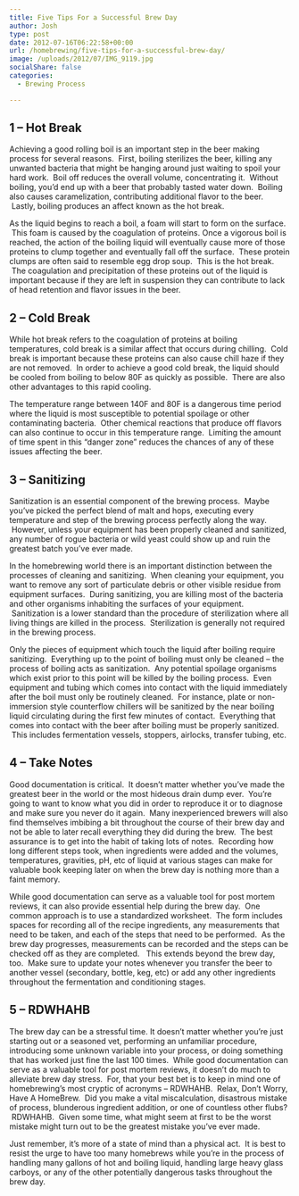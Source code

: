```yaml
---
title: Five Tips For a Successful Brew Day
author: Josh
type: post
date: 2012-07-16T06:22:58+00:00
url: /homebrewing/five-tips-for-a-successful-brew-day/
image: /uploads/2012/07/IMG_9119.jpg
socialShare: false
categories:
  - Brewing Process

---
```

## 1 &#8211; Hot Break

Achieving a good rolling boil is an important step in the beer making process for several reasons.  First, boiling sterilizes the beer, killing any unwanted bacteria that might be hanging around just waiting to spoil your hard work.  Boil off reduces the overall volume, concentrating it.  Without boiling, you&#8217;d end up with a beer that probably tasted water down.  Boiling also causes caramelization, contributing additional flavor to the beer.  Lastly, boiling produces an affect known as the hot break.

As the liquid begins to reach a boil, a foam will start to form on the surface.  This foam is caused by the coagulation of proteins. Once a vigorous boil is reached, the action of the boiling liquid will eventually cause more of those proteins to clump together and eventually fall off the surface.  These protein clumps are often said to resemble egg drop soup.  This is the hot break.  The coagulation and precipitation of these proteins out of the liquid is important because if they are left in suspension they can contribute to lack of head retention and flavor issues in the beer.

## 2 &#8211; Cold Break

While hot break refers to the coagulation of proteins at boiling temperatures, cold break is a similar affect that occurs during chilling.  Cold break is important because these proteins can also cause chill haze if they are not removed.  In order to achieve a good cold break, the liquid should be cooled from boiling to below 80F as quickly as possible.  There are also other advantages to this rapid cooling.

The temperature range between 140F and 80F is a dangerous time period where the liquid is most susceptible to potential spoilage or other contaminating bacteria.  Other chemical reactions that produce off flavors can also continue to occur in this temperature range.  Limiting the amount of time spent in this &#8220;danger zone&#8221; reduces the chances of any of these issues affecting the beer.

## 3 &#8211; Sanitizing

Sanitization is an essential component of the brewing process.  Maybe you&#8217;ve picked the perfect blend of malt and hops, executing every temperature and step of the brewing process perfectly along the way.  However, unless your equipment has been properly cleaned and sanitized, any number of rogue bacteria or wild yeast could show up and ruin the greatest batch you&#8217;ve ever made.

In the homebrewing world there is an important distinction between the processes of cleaning and sanitizing.  When cleaning your equipment, you want to remove any sort of particulate debris or other visible residue from equipment surfaces.  During sanitizing, you are killing most of the bacteria and other organisms inhabiting the surfaces of your equipment.  Sanitization is a lower standard than the procedure of sterilization where all living things are killed in the process.  Sterilization is generally not required in the brewing process.

Only the pieces of equipment which touch the liquid after boiling require sanitizing.  Everything up to the point of boiling must only be cleaned &#8211; the process of boiling acts as sanitization.  Any potential spoilage organisms which exist prior to this point will be killed by the boiling process.  Even equipment and tubing which comes into contact with the liquid immediately after the boil must only be routinely cleaned.  For instance, plate or non-immersion style counterflow chillers will be sanitized by the near boiling liquid circulating during the first few minutes of contact.  Everything that comes into contact with the beer after boiling must be properly sanitized.  This includes fermentation vessels, stoppers, airlocks, transfer tubing, etc.

## 4 &#8211; Take Notes

Good documentation is critical.  It doesn&#8217;t matter whether you&#8217;ve made the greatest beer in the world or the most hideous drain dump ever.  You&#8217;re going to want to know what you did in order to reproduce it or to diagnose and make sure you never do it again.  Many inexperienced brewers will also find themselves imbibing a bit throughout the course of their brew day and not be able to later recall everything they did during the brew.  The best assurance is to get into the habit of taking lots of notes.  Recording how long different steps took, when ingredients were added and the volumes, temperatures, gravities, pH, etc of liquid at various stages can make for valuable book keeping later on when the brew day is nothing more than a faint memory.

While good documentation can serve as a valuable tool for post mortem reviews, it can also provide essential help during the brew day.  One common approach is to use a standardized worksheet.  The form includes spaces for recording all of the recipe ingredients, any measurements that need to be taken, and each of the steps that need to be performed.  As the brew day progresses, measurements can be recorded and the steps can be checked off as they are completed.   This extends beyond the brew day, too.  Make sure to update your notes whenever you transfer the beer to another vessel (secondary, bottle, keg, etc) or add any other ingredients throughout the fermentation and conditioning stages.

## 5 &#8211; RDWHAHB

The brew day can be a stressful time. It doesn&#8217;t matter whether you&#8217;re just starting out or a seasoned vet, performing an unfamiliar procedure, introducing some unknown variable into your process, or doing something that has worked just fine the last 100 times.  While good documentation can serve as a valuable tool for post mortem reviews, it doesn&#8217;t do much to alleviate brew day stress.  For, that your best bet is to keep in mind one of homebrewing&#8217;s most cryptic of acronyms &#8211; RDWHAHB.  Relax, Don&#8217;t Worry, Have A HomeBrew.  Did you make a vital miscalculation, disastrous mistake of process, blunderous ingredient addition, or one of countless other flubs?  RDWHAHB.  Given some time, what might seem at first to be the worst mistake might turn out to be the greatest mistake you&#8217;ve ever made.

Just remember, it&#8217;s more of a state of mind than a physical act.  It is best to resist the urge to have too many homebrews while you&#8217;re in the process of handling many gallons of hot and boiling liquid, handling large heavy glass carboys, or any of the other potentially dangerous tasks throughout the brew day.

&nbsp;

&nbsp;